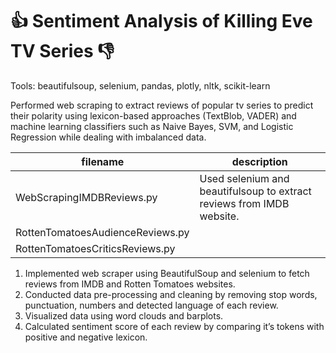 # :thumbsup: Sentiment Analysis of Killing Eve TV Series :thumbsdown:

Tools: beautifulsoup, selenium, pandas, plotly, nltk, scikit-learn

Performed web scraping to extract reviews of popular tv series to predict their polarity using lexicon-based approaches (TextBlob, VADER) and machine learning classifiers such as Naive Bayes, SVM, and Logistic Regression while dealing with imbalanced data. 


filename | description
------------ | -------------
WebScrapingIMDBReviews.py | Used selenium and beautifulsoup to extract reviews from IMDB website. 
RottenTomatoesAudienceReviews.py | 
RottenTomatoesCriticsReviews.py | 


1. Implemented web scraper using BeautifulSoup and selenium to fetch reviews from IMDB and Rotten Tomatoes websites. 
2. Conducted data pre-processing and cleaning by removing stop words, punctuation, numbers and detected language of each review.
3. Visualized data using word clouds and barplots.
4. Calculated sentiment score of each review by comparing it’s tokens with positive and negative lexicon. 
